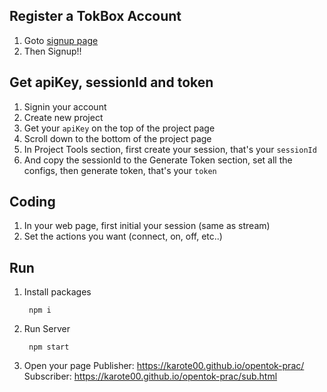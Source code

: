 ## Register a TokBox Account

1. Goto [signup page](https://tokbox.com/account/user/signup)
2. Then Signup!!

## Get apiKey, sessionId and token

1. Signin your account
2. Create new project
3. Get your `apiKey` on the top of the project page
4. Scroll down to the bottom of the project page
5. In Project Tools section, first create your session, that's your `sessionId`
6. And copy the sessionId to the Generate Token section, set all the configs, then generate token, that's your `token`

## Coding

1. In your web page, first initial your session (same as stream)
2. Set the actions you want (connect, on, off, etc..)

## Run

1. Install packages

		npm i

2. Run Server

		npm start

3. Open your page
  Publisher: https://karote00.github.io/opentok-prac/
  Subscriber: https://karote00.github.io/opentok-prac/sub.html